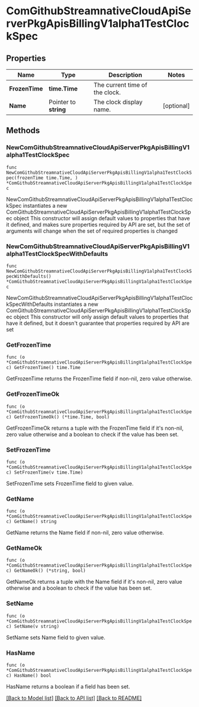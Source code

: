# ComGithubStreamnativeCloudApiServerPkgApisBillingV1alpha1TestClockSpec

## Properties

Name | Type | Description | Notes
------------ | ------------- | ------------- | -------------
**FrozenTime** | **time.Time** | The current time of the clock. | 
**Name** | Pointer to **string** | The clock display name. | [optional] 

## Methods

### NewComGithubStreamnativeCloudApiServerPkgApisBillingV1alpha1TestClockSpec

`func NewComGithubStreamnativeCloudApiServerPkgApisBillingV1alpha1TestClockSpec(frozenTime time.Time, ) *ComGithubStreamnativeCloudApiServerPkgApisBillingV1alpha1TestClockSpec`

NewComGithubStreamnativeCloudApiServerPkgApisBillingV1alpha1TestClockSpec instantiates a new ComGithubStreamnativeCloudApiServerPkgApisBillingV1alpha1TestClockSpec object
This constructor will assign default values to properties that have it defined,
and makes sure properties required by API are set, but the set of arguments
will change when the set of required properties is changed

### NewComGithubStreamnativeCloudApiServerPkgApisBillingV1alpha1TestClockSpecWithDefaults

`func NewComGithubStreamnativeCloudApiServerPkgApisBillingV1alpha1TestClockSpecWithDefaults() *ComGithubStreamnativeCloudApiServerPkgApisBillingV1alpha1TestClockSpec`

NewComGithubStreamnativeCloudApiServerPkgApisBillingV1alpha1TestClockSpecWithDefaults instantiates a new ComGithubStreamnativeCloudApiServerPkgApisBillingV1alpha1TestClockSpec object
This constructor will only assign default values to properties that have it defined,
but it doesn't guarantee that properties required by API are set

### GetFrozenTime

`func (o *ComGithubStreamnativeCloudApiServerPkgApisBillingV1alpha1TestClockSpec) GetFrozenTime() time.Time`

GetFrozenTime returns the FrozenTime field if non-nil, zero value otherwise.

### GetFrozenTimeOk

`func (o *ComGithubStreamnativeCloudApiServerPkgApisBillingV1alpha1TestClockSpec) GetFrozenTimeOk() (*time.Time, bool)`

GetFrozenTimeOk returns a tuple with the FrozenTime field if it's non-nil, zero value otherwise
and a boolean to check if the value has been set.

### SetFrozenTime

`func (o *ComGithubStreamnativeCloudApiServerPkgApisBillingV1alpha1TestClockSpec) SetFrozenTime(v time.Time)`

SetFrozenTime sets FrozenTime field to given value.


### GetName

`func (o *ComGithubStreamnativeCloudApiServerPkgApisBillingV1alpha1TestClockSpec) GetName() string`

GetName returns the Name field if non-nil, zero value otherwise.

### GetNameOk

`func (o *ComGithubStreamnativeCloudApiServerPkgApisBillingV1alpha1TestClockSpec) GetNameOk() (*string, bool)`

GetNameOk returns a tuple with the Name field if it's non-nil, zero value otherwise
and a boolean to check if the value has been set.

### SetName

`func (o *ComGithubStreamnativeCloudApiServerPkgApisBillingV1alpha1TestClockSpec) SetName(v string)`

SetName sets Name field to given value.

### HasName

`func (o *ComGithubStreamnativeCloudApiServerPkgApisBillingV1alpha1TestClockSpec) HasName() bool`

HasName returns a boolean if a field has been set.


[[Back to Model list]](../README.md#documentation-for-models) [[Back to API list]](../README.md#documentation-for-api-endpoints) [[Back to README]](../README.md)



